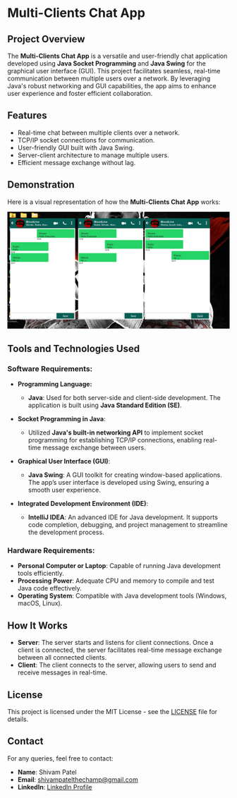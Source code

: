 # Multi-Clients Chat App

## Project Overview
The **Multi-Clients Chat App** is a versatile and user-friendly chat application developed using **Java Socket Programming** and **Java Swing** for the graphical user interface (GUI). This project facilitates seamless, real-time communication between multiple users over a network. By leveraging Java's robust networking and GUI capabilities, the app aims to enhance user experience and foster efficient collaboration.

## Features
- Real-time chat between multiple clients over a network.
- TCP/IP socket connections for communication.
- User-friendly GUI built with Java Swing.
- Server-client architecture to manage multiple users.
- Efficient message exchange without lag.

## Demonstration
Here is a visual representation of how the **Multi-Clients Chat App** works:

![Chat App Demo](Multi-Clients%20Chat%20App/src/icons/DemonstrationChatApp.png)


## Tools and Technologies Used

### Software Requirements:
- **Programming Language:**
  - **Java**: Used for both server-side and client-side development. The application is built using **Java Standard Edition (SE)**.
  
- **Socket Programming in Java**:
  - Utilized **Java's built-in networking API** to implement socket programming for establishing TCP/IP connections, enabling real-time message exchange between users.

- **Graphical User Interface (GUI)**:
  - **Java Swing**: A GUI toolkit for creating window-based applications. The app’s user interface is developed using Swing, ensuring a smooth user experience.

- **Integrated Development Environment (IDE)**:
  - **IntelliJ IDEA**: An advanced IDE for Java development. It supports code completion, debugging, and project management to streamline the development process.

### Hardware Requirements:
- **Personal Computer or Laptop**: Capable of running Java development tools efficiently.
- **Processing Power**: Adequate CPU and memory to compile and test Java code effectively.
- **Operating System**: Compatible with Java development tools (Windows, macOS, Linux).

## How It Works
- **Server**: The server starts and listens for client connections. Once a client is connected, the server facilitates real-time message exchange between all connected clients.
- **Client**: The client connects to the server, allowing users to send and receive messages in real-time.


## License
This project is licensed under the MIT License - see the [LICENSE](LICENSE) file for details.

## Contact
For any queries, feel free to contact:
- **Name**: Shivam Patel
- **Email**: shivampatelthechamp@gmail.com
- **LinkedIn**: [LinkedIn Profile](https://www.linkedin.com/in/shivam-patel-34317b287/)
